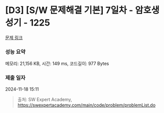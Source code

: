 # [D3] [S/W 문제해결 기본] 7일차 - 암호생성기 - 1225 

[문제 링크](https://swexpertacademy.com/main/code/problem/problemDetail.do?contestProbId=AV14uWl6AF0CFAYD) 

### 성능 요약

메모리: 21,156 KB, 시간: 149 ms, 코드길이: 977 Bytes

### 제출 일자

2024-11-18 15:11



> 출처: SW Expert Academy, https://swexpertacademy.com/main/code/problem/problemList.do